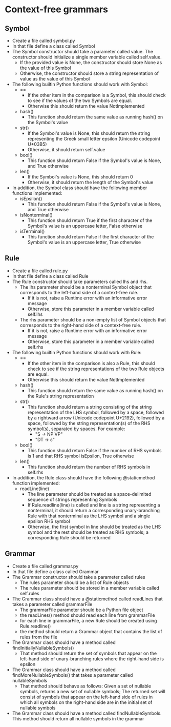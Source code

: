 # Context-free grammars

## Symbol

* Create a file called symbol.py
* In that file define a class called Symbol
* The Symbol constructor should take a parameter called value. The constructor should initialize a single member variable called self.value.
  * If the provided value is None, the constructor should store None as the value of this Symbol
  * Otherwise, the constructor should store a string representation of value as the value of this Symbol
* The following builtin Python functions should work with Symbol:
  * ==
    * If the other item in the comparison is a Symbol, this should check to see if the values of the two Symbols are equal.
    * Otherwise this should return the value NotImplemented
  * hash()
    * This function should return the same value as running hash() on the Symbol's value
  * str()
    * If the Symbol's value is None, this should return the string representing the Greek small letter epsilon (Unicode codepoint U+03B5)
    * Otherwise, it should return self.value
  * bool()
    * This function should return False if the Symbol's value is None, and True otherwise
  * len()
    * If the Symbol's value is None, this should return 0
    * Otherwise, it should return the length of the Symbol's value
* In addition, the Symbol class should have the following member functions implemented:
  * isEpsilon()
    * This function should return False if the Symbol's value is None, and True otherwise
  * isNonterminal()
    * This function should return True if the first character of the Symbol's value is an uppercase letter, False otherwise
  * isTerminal()
    * This function should return False if the first character of the Symbol's value is an uppercase letter, True otherwise



## Rule

* Create a file called rule.py
* In that file define a class called Rule
* The Rule constructor should take parameters called lhs and rhs.
  * The lhs parameter should be a nonterminal Symbol object that corresponds to the left-hand side of a context-free rule.
    * If it is not, raise a Runtime error with an informative error message
    * Otherwise, store this parameter in a member variable called self.lhs
  * The rhs parameter should be a non-empty list of Symbol objects that corresponds to the right-hand side of a context-free rule.
    * If it is not, raise a Runtime error with an informative error message
    * Otherwise, store this parameter in a member variable called self.rhs
* The following builtin Python functions should work with Rule:
  * ==
    * If the other item in the comparison is also a Rule, this should check to see if the string representations of the two Rule objects are equal.
    * Otherwise this should return the value NotImplemented
  * hash()
    * This function should return the same value as running hash() on the Rule's string representation
  * str()
    * This function should return a string consisting of the string representation of the LHS symbol, followed by a space, followed by a rightward arrow (Unicode codepoint U+2192), followed by a space, followed by the string representation(s) of the RHS symbol(s), separated by spaces. For example:
       * "S → NP VP"
       * "DT → ε"
  * bool()
    * This function should return False if the number of RHS symbols is 1 and that RHS symbol isEpsilon, True otherwise
  * len()
    * This function should return the number of RHS symbols in self.rhs
* In addition, the Rule class should have the following @staticmethod function implemented:
  * readLine(line)
    * The line parameter should be treated as a space-delimited sequence of strings representing Symbols
    * If Rule.readline(line) is called and line is a string representing a nonterminal, it should return a corresponding unary-branching Rule with that nonterminal as the LHS symbol and a single epsilon RHS symbol
    * Otherwise, the first symbol in line should be treated as the LHS symbol and the rest should be treated as RHS symbols; a corresponding Rule should be returned


## Grammar

* Create a file called grammar.py
* In that file define a class called Grammar
* The Grammar constructor should take a parameter called rules
  * The rules parameter should be a list of Rule objects
  * The rules parameter should be stored in a member variable called self.rules
* The Grammar class should have a @staticmethod called readLines that takes a parameter called grammarFile
  * The grammarFile parameter should be a Python file object
  * the readLines() method should read each line from grammarFile
  * for each line in grammarFile, a new Rule should be created using Rule.readline()
  * the method should return a Grammar object that contains the list of rules from the file
* The Grammar class should have a method called findInitiallyNullableSymbols()
  * That method should return the set of symbols that appear on the left-hand side of unary-branching rules where the right-hand side is epsilon
* The Grammar class should have a method called findMoreNullableSymbols() that takes a parameter called nullableSymbols
  * That method should behave as follows: Given a set of nullable symbols, returns a new set of nullable symbols; The returned set will consist of symbols that appear on the left-hand side of rules in which all symbols on the right-hand side are in the initial set of nullable symbols
* The Grammar class should have a method called findNullableSymbols. This method should return all nullable symbols in the grammar


